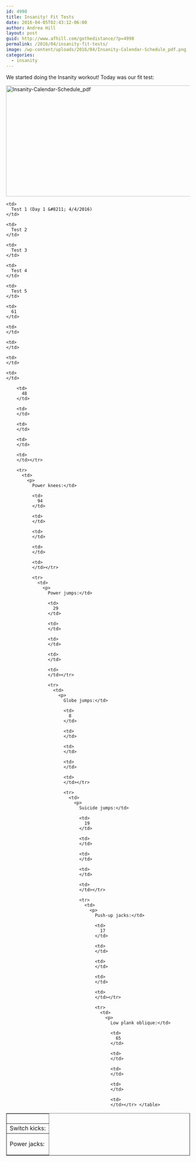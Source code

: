 ```yaml
---
id: 4998
title: Insanity! Fit Tests
date: 2016-04-05T02:43:12-06:00
author: Andrea Hill
layout: post
guid: http://www.afhill.com/gothedistance/?p=4998
permalink: /2016/04/insanity-fit-tests/
image: /wp-content/uploads/2016/04/Insanity-Calendar-Schedule_pdf.png
categories:
  - insanity
---
```

We started doing the Insanity workout! Today was our fit test:

[<img class="aligncenter size-full wp-image-4999" src="http://www.afhill.com/gothedistance/wp-content/uploads/2016/04/Insanity-Calendar-Schedule_pdf.png" alt="Insanity-Calendar-Schedule_pdf" width="700" height="304" srcset="http://www.afhill.com/gothedistance/wp-content/uploads/2016/04/Insanity-Calendar-Schedule_pdf.png 700w, http://www.afhill.com/gothedistance/wp-content/uploads/2016/04/Insanity-Calendar-Schedule_pdf-300x130.png 300w" sizes="(max-width: 700px) 100vw, 700px" />](http://www.afhill.com/gothedistance/wp-content/uploads/2016/04/Insanity-Calendar-Schedule_pdf.png)

<table border="1">
  <tr>
    <td>
      &nbsp;
    </td>
    
    <td>
      Test 1 (Day 1 &#8211; 4/4/2016)
    </td>
    
    <td>
      Test 2
    </td>
    
    <td>
      Test 3
    </td>
    
    <td>
      Test 4
    </td>
    
    <td>
      Test 5
    </td>
  </tr>
  
  <tr>
    <td>
      Switch kicks:
    </td>
    
    <td>
      61
    </td>
    
    <td>
    </td>
    
    <td>
    </td>
    
    <td>
    </td>
    
    <td>
    </td>
  </tr>
  
  <tr>
    <td>
      <p>
        Power jacks:</td> 
        
        <td>
          48
        </td>
        
        <td>
        </td>
        
        <td>
        </td>
        
        <td>
        </td>
        
        <td>
        </td></tr> 
        
        <tr>
          <td>
            <p>
              Power knees:</td> 
              
              <td>
                94
              </td>
              
              <td>
              </td>
              
              <td>
              </td>
              
              <td>
              </td>
              
              <td>
              </td></tr> 
              
              <tr>
                <td>
                  <p>
                    Power jumps:</td> 
                    
                    <td>
                      29
                    </td>
                    
                    <td>
                    </td>
                    
                    <td>
                    </td>
                    
                    <td>
                    </td>
                    
                    <td>
                    </td></tr> 
                    
                    <tr>
                      <td>
                        <p>
                          Globe jumps:</td> 
                          
                          <td>
                            8
                          </td>
                          
                          <td>
                          </td>
                          
                          <td>
                          </td>
                          
                          <td>
                          </td>
                          
                          <td>
                          </td></tr> 
                          
                          <tr>
                            <td>
                              <p>
                                Suicide jumps:</td> 
                                
                                <td>
                                  19
                                </td>
                                
                                <td>
                                </td>
                                
                                <td>
                                </td>
                                
                                <td>
                                </td>
                                
                                <td>
                                </td></tr> 
                                
                                <tr>
                                  <td>
                                    <p>
                                      Push-up jacks:</td> 
                                      
                                      <td>
                                        17
                                      </td>
                                      
                                      <td>
                                      </td>
                                      
                                      <td>
                                      </td>
                                      
                                      <td>
                                      </td>
                                      
                                      <td>
                                      </td></tr> 
                                      
                                      <tr>
                                        <td>
                                          <p>
                                            Low plank oblique:</td> 
                                            
                                            <td>
                                              65
                                            </td>
                                            
                                            <td>
                                            </td>
                                            
                                            <td>
                                            </td>
                                            
                                            <td>
                                            </td>
                                            
                                            <td>
                                            </td></tr> </table>